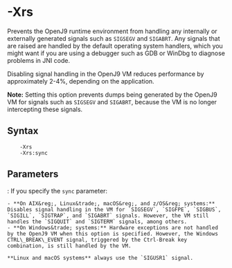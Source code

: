 <!--
* Copyright (c) 2017, 2019 IBM Corp. and others
*
* This program and the accompanying materials are made
* available under the terms of the Eclipse Public License 2.0
* which accompanies this distribution and is available at
* https://www.eclipse.org/legal/epl-2.0/ or the Apache
* License, Version 2.0 which accompanies this distribution and
* is available at https://www.apache.org/licenses/LICENSE-2.0.
*
* This Source Code may also be made available under the
* following Secondary Licenses when the conditions for such
* availability set forth in the Eclipse Public License, v. 2.0
* are satisfied: GNU General Public License, version 2 with
* the GNU Classpath Exception [1] and GNU General Public
* License, version 2 with the OpenJDK Assembly Exception [2].
*
* [1] https://www.gnu.org/software/classpath/license.html
* [2] http://openjdk.java.net/legal/assembly-exception.html
*
* SPDX-License-Identifier: EPL-2.0 OR Apache-2.0 OR GPL-2.0 WITH
* Classpath-exception-2.0 OR LicenseRef-GPL-2.0 WITH Assembly-exception
-->

# -Xrs

Prevents the OpenJ9 runtime environment from handling any internally or externally generated signals such as `SIGSEGV` and `SIGABRT`. Any signals that are raised are handled by the default operating system handlers, which you might want if you are using a debugger such as GDB or WinDbg to diagnose problems in JNI code.

Disabling signal handling in the OpenJ9 VM reduces performance by approximately 2-4%, depending on the application.

<i class="fa fa-pencil-square-o" aria-hidden="true"></i> **Note:** Setting this option prevents dumps being generated by the OpenJ9 VM for signals such as `SIGSEGV` and `SIGABRT`, because the VM is no longer intercepting these signals.

## Syntax

        -Xrs
        -Xrs:sync

## Parameters

: If you specify the `sync` parameter:

    - **On AIX&reg;, Linux&trade;, macOS&reg;, and z/OS&reg; systems:** Disables signal handling in the VM for `SIGSEGV`, `SIGFPE`, `SIGBUS`, `SIGILL`, `SIGTRAP`, and `SIGABRT` signals. However, the VM still handles the `SIGQUIT` and `SIGTERM` signals, among others.
    - **On Windows&trade; systems:** Hardware exceptions are not handled by the OpenJ9 VM when this option is specified. However, the Windows CTRL\_BREAK\_EVENT signal, triggered by the Ctrl-Break key combination, is still handled by the VM.

    **Linux and macOS systems** always use the `SIGUSR1` signal.

<!-- ==== END OF TOPIC ==== xrs.md ==== -->
